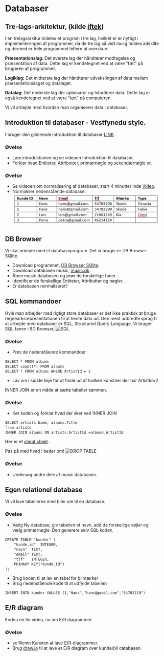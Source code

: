 # Databaser


## Tre-lags-arkitektur, (kilde [iftek](http://iftek.dk/leksikon:tre-lags-arkitektur))
I en trelagsarkitur indeles et program i tre lag, hvilket er er nyttigt i implementeringen af programmer, da de tre lag så vidt mulig holdes adskilte og dermed er hele programmet lettere at overskue.

**Præsentationslag:** Det øverste lag der håndterer modtagelse og præsentation af data. Dette lag er kendetegnet ved at være ”tæt” på brugeren af programmet.

**Logiklag:** Det midterste lag der håndterer udvekslingen af data mellem præsentationslaget og datalaget.

**Datalag:** Det nederste lag der opbevarer og håndterer data. Dette lag er også kendetegnet ved at være ”tæt” på computeren.

Vi vil arbejde med hvordan man organiserer data i databaser.

## Introduktion til databaser - Vestfynedu style.
I bruger den glimrende introduktion til databaser [LINK](https://sites.google.com/vestfynedu.dk/informatikdbg/konstruktion-af-it-systemer/databaser?authuser=0).

### Øvelse
* Læs introduktionen og se videoen Introduktion til databaser. 
* Forklar hvad Entiteter, Attributter, primærnøgle og sekundærnøgle er. 

### Øvelse
* Se videoen om normalisering af databaser, start 4 minutter inde [Video](https://youtu.be/22bRAGYB6Is?t=238).
* Normaliser nedenstående database.
![ikke_normaliseret](filer/ikke_normaliseret.png)

## DB Browser
Vi skal arbejde med et databaseprogram. Det vi bruger er DB Browser SQlite.
* Download programmet, [DB Browser SQlite](https://sqlitebrowser.org/dl/).
* Download databasen music, [music.db](filer/music.db).
* Åben music databasen og prøv de forskellige faner.
* Identificer de forskellige Entiteter, Attributter og nøgler. 
* Er databasen normaliseret?

## SQL kommandoer
Hvis man arbejder med rigtigt store databaser er det ikke praktisk at bruge regnearksrepresentationen til at hente data ud. Den mest udbredte sprog til at arbejde med databaser er SQL, Structured Query Language. Vi bruger SQL fanen i BD Browser,
![SQL](filer/SQL.ong)

### Øvelse
* Prøv de nedenstående kommandoer
```
SELECT * FROM albums
SELECT count(*) FROM albums
SELECT * FROM albums WHERE ArtistId = 2   
```
* Lav om i sidste linje for at finde ud af hvilken kunstner der har ArtistId=2

INNER JOIN er en måde at sætte tabeller sammen.
### Øvelse
* Kør koden og forklar hvad der sker ved INNER JOIN
```
SELECT artists.Name, albums.Title
from artists
INNER JOIN albums ON artists.ArtistId =albums.ArtistId
```
Her er et [cheat sheet](https://res.cloudinary.com/dyd911kmh/image/upload/v1675360372/Marketing/Blog/SQL_Basics_For_Data_Science.pdf).


Pas på med hvad I beder om!
![DROP TABLE](https://imgs.xkcd.com/comics/exploits_of_a_mom.png)

### Øvelse
* Undersøg andre dele af music databasen.


## Egen relationel database
Vi vil lave tabellerne med biler om til en database.

### Øvelse
* Vælg Ny database, giv tabellen et navn, add de forskellige søjler og vælg primærnøgle.
Den generere selv SQL koden,
```
CREATE TABLE "kunder" (
	"kunde_id"	INTEGER,
	"navn"	TEXT,
	"email"	TEXT,
	"tlf"	INTEGER,
	PRIMARY KEY("kunde_id")
);
```
* Brug koden til at lav en tabel for bilmærker
* Brug nedenstående kode til at udfylde tabellen
```
INSERT INTO kunder VALUES (1,"Hans","hans@gmail.com","54783219")
```


## E/R diagram
Endnu en fin video, nu om E/R diagrammer.

### Øvelse
* se filemn [Kunsten at lave E/R-diagrammer](https://youtu.be/wIR-SXl86KY).
* Brug [draw.io](https://app.diagrams.net/) til at lave et E/R diagram over kunde/bil databasen.

